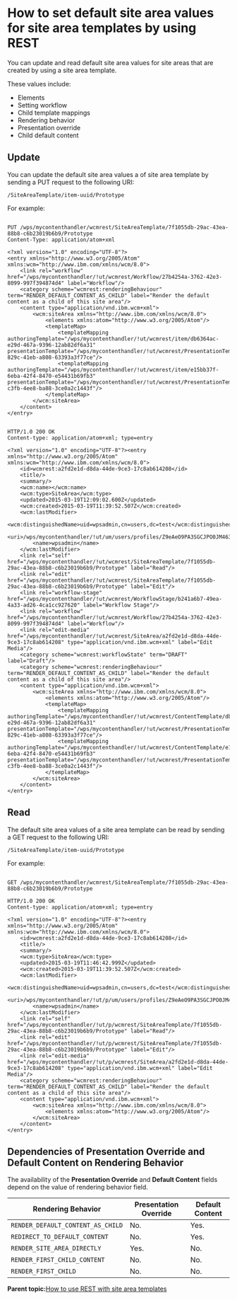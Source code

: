 # How to set default site area values for site area templates by using REST

You can update and read default site area values for site areas that are created by using a site area template.

These values include:

-   Elements
-   Setting workflow
-   Child template mappings
-   Rendering behavior
-   Presentation override
-   Child default content

## Update

You can update the default site area values a of site area template by sending a PUT request to the following URI:

```
/SiteAreaTemplate/item-uuid/Prototype
```

For example:

```

PUT /wps/mycontenthandler/wcmrest/SiteAreaTemplate/7f1055db-29ac-43ea-88b8-c6b23019b6b9/Prototype
Content-Type: application/atom+xml

<?xml version="1.0" encoding="UTF-8"?>
<entry xmlns="http://www.w3.org/2005/Atom" xmlns:wcm="http://www.ibm.com/xmlns/wcm/8.0"> 
    <link rel="workflow" href="/wps/mycontenthandler/!ut/wcmrest/Workflow/27b4254a-3762-42e3-8099-997f394874d4" label="Workflow"/>
    <category scheme="wcmrest:renderingBehaviour" term="RENDER_DEFAULT_CONTENT_AS_CHILD" label="Render the default content as a child of this site area"/>
    <content type="application/vnd.ibm.wcm+xml">
        <wcm:siteArea xmlns="http://www.ibm.com/xmlns/wcm/8.0">
            <elements xmlns:atom="http://www.w3.org/2005/Atom"/>
            <templateMap>
                <templateMapping authoringTemplate="/wps/mycontenthandler/!ut/wcmrest/item/db6364ac-e29d-467a-9396-12ab82df6a31" presentationTemplate="/wps/mycontenthandler/!ut/wcmrest/PresentationTemplate/832f2d12-829c-41eb-a808-63393a3f77ce"/>
                <templateMapping authoringTemplate="/wps/mycontenthandler/!ut/wcmrest/item/e15bb37f-6eba-42f4-8470-e54431b69fb3" presentationTemplate="/wps/mycontenthandler/!ut/wcmrest/PresentationTemplate/37d77b82-c3fb-4ee8-ba88-3ce0a2c1443f"/>
            </templateMap>
        </wcm:siteArea>
    </content>
</entry>


HTTP/1.0 200 OK
Content-type: application/atom+xml; type=entry

<?xml version="1.0" encoding="UTF-8"?><entry xmlns="http://www.w3.org/2005/Atom" xmlns:wcm="http://www.ibm.com/xmlns/wcm/8.0">
    <id>wcmrest:a2fd2e1d-d8da-44de-9ce3-17c8ab614208</id>
    <title/>
    <summary/>
    <wcm:name></wcm:name>
    <wcm:type>SiteArea</wcm:type>
    <updated>2015-03-19T12:09:02.600Z</updated>
    <wcm:created>2015-03-19T11:39:52.507Z</wcm:created>
    <wcm:lastModifier>
        <wcm:distinguishedName>uid=wpsadmin,cn=users,dc=test</wcm:distinguishedName>
        <uri>/wps/mycontenthandler/!ut/um/users/profiles/Z9eAeO9PA3SGCJPO0JM4633DEJM46GHC4MM07LHO4JM4C2BCCJOO64JCAMHH613</uri>
        <name>wpsadmin</name>
    </wcm:lastModifier>
    <link rel="self" href="/wps/mycontenthandler/!ut/wcmrest/SiteAreaTemplate/7f1055db-29ac-43ea-88b8-c6b23019b6b9/Prototype" label="Read"/>
    <link rel="edit" href="/wps/mycontenthandler/!ut/wcmrest/SiteAreaTemplate/7f1055db-29ac-43ea-88b8-c6b23019b6b9/Prototype" label="Edit"/>
    <link rel="workflow-stage" href="/wps/mycontenthandler/!ut/wcmrest/WorkflowStage/b241a6b7-49ea-4a33-ad26-4ca1cc927620" label="Workflow Stage"/>
    <link rel="workflow" href="/wps/mycontenthandler/!ut/wcmrest/Workflow/27b4254a-3762-42e3-8099-997f394874d4" label="Workflow"/>
    <link rel="edit-media" href="/wps/mycontenthandler/!ut/wcmrest/SiteArea/a2fd2e1d-d8da-44de-9ce3-17c8ab614208" type="application/vnd.ibm.wcm+xml" label="Edit Media"/>
    <category scheme="wcmrest:workflowState" term="DRAFT" label="Draft"/>
    <category scheme="wcmrest:renderingBehaviour" term="RENDER_DEFAULT_CONTENT_AS_CHILD" label="Render the default content as a child of this site area"/>
    <content type="application/vnd.ibm.wcm+xml">
        <wcm:siteArea xmlns="http://www.ibm.com/xmlns/wcm/8.0">
            <elements xmlns:atom="http://www.w3.org/2005/Atom"/>
            <templateMap>
                <templateMapping authoringTemplate="/wps/mycontenthandler/!ut/wcmrest/ContentTemplate/db6364ac-e29d-467a-9396-12ab82df6a31" presentationTemplate="/wps/mycontenthandler/!ut/wcmrest/PresentationTemplate/832f2d12-829c-41eb-a808-63393a3f77ce"/>
                <templateMapping authoringTemplate="/wps/mycontenthandler/!ut/wcmrest/ContentTemplate/e15bb37f-6eba-42f4-8470-e54431b69fb3" presentationTemplate="/wps/mycontenthandler/!ut/wcmrest/PresentationTemplate/37d77b82-c3fb-4ee8-ba88-3ce0a2c1443f"/>
            </templateMap>
        </wcm:siteArea>
    </content>
</entry>

```

## Read

The default site area values of a site area template can be read by sending a GET request to the following URI:

```
/SiteAreaTemplate/item-uuid/Prototype
```

For example:

```

GET /wps/mycontenthandler/wcmrest/SiteAreaTemplate/7f1055db-29ac-43ea-88b8-c6b23019b6b9/Prototype

HTTP/1.0 200 OK
Content-type: application/atom+xml; type=entry

<?xml version="1.0" encoding="UTF-8"?><entry xmlns="http://www.w3.org/2005/Atom" xmlns:wcm="http://www.ibm.com/xmlns/wcm/8.0">
    <id>wcmrest:a2fd2e1d-d8da-44de-9ce3-17c8ab614208</id>
    <title/>
    <summary/>
    <wcm:type>SiteArea</wcm:type>
    <updated>2015-03-19T11:46:42.999Z</updated>
    <wcm:created>2015-03-19T11:39:52.507Z</wcm:created>
    <wcm:lastModifier>
        <wcm:distinguishedName>uid=wpsadmin,cn=users,dc=test</wcm:distinguishedName>
        <uri>/wps/mycontenthandler/!ut/p/um/users/profiles/Z9eAeO9PA3SGCJPO0JM4633DEJM46GHC4MM07LHO4JM4C2BCCJOO64JCAMHH613</uri>
        <name>wpsadmin</name>
    </wcm:lastModifier>
    <link rel="self" href="/wps/mycontenthandler/!ut/p/wcmrest/SiteAreaTemplate/7f1055db-29ac-43ea-88b8-c6b23019b6b9/Prototype" label="Read"/>
    <link rel="edit" href="/wps/mycontenthandler/!ut/p/wcmrest/SiteAreaTemplate/7f1055db-29ac-43ea-88b8-c6b23019b6b9/Prototype" label="Edit"/>
    <link rel="edit-media" href="/wps/mycontenthandler/!ut/p/wcmrest/SiteArea/a2fd2e1d-d8da-44de-9ce3-17c8ab614208" type="application/vnd.ibm.wcm+xml" label="Edit Media"/>
    <category scheme="wcmrest:renderingBehaviour" term="RENDER_DEFAULT_CONTENT_AS_CHILD" label="Render the default content as a child of this site area"/>
    <content type="application/vnd.ibm.wcm+xml">
        <wcm:siteArea xmlns="http://www.ibm.com/xmlns/wcm/8.0">
            <elements xmlns:atom="http://www.w3.org/2005/Atom"/>
        </wcm:siteArea>
    </content>
</entry>

```

## Dependencies of Presentation Override and Default Content on Rendering Behavior

The availability of the **Presentation Override** and **Default Content** fields depend on the value of rendering behavior field.

|Rendering Behavior|Presentation Override|Default Content|
|------------------|---------------------|---------------|
|`RENDER_DEFAULT_CONTENT_AS_CHILD`|No.|Yes.|
|`REDIRECT_TO_DEFAULT_CONTENT`|No.|Yes.|
|`RENDER_SITE_AREA_DIRECTLY`|Yes.|No.|
|`RENDER_FIRST_CHILD_CONTENT`|No.|No.|
|`RENDER_FIRST_CHILD`|No.|No.|

**Parent topic:**[How to use REST with site area templates](../wcm/wcm_rest_crud_site_temp.md)

